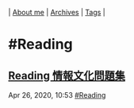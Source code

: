 | [About me](https://franknyro.github.io/blog/) | [Archives](https://franknyro.github.io/blog/archives) | [Tags](https://franknyro.github.io/blog/tags) |

# #Reading
## [Reading 情報文化問題集](https://franknyro.github.io/blog/archives/202004261053)
Apr 26, 2020, 10:53 [#Reading](https://franknyro.github.io/blog/tags/reading)
